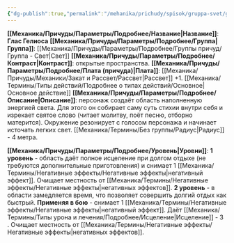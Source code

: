 ```yaml
---
{"dg-publish":true,"permalink":"/mehanika/prichudy/spisok/gruppa-svet/glas-geliosa/"}
---
```


**[[Механика/Причуды/Параметры/Подробнее/Название\|Название]]**: **Глас Гелиоса**
**[[Механика/Причуды/Параметры/Подробнее/Группа\|Группа]]**: [[Механика/Причуды/Параметры/Подробнее/Группы причуд/Группа - Свет\|Свет]] 
**[[Механика/Причуды/Параметры/Подробнее/Контраст\|Контраст]]**: открытые пространства.
**[[Механика/Причуды/Параметры/Подробнее/Плата (причуда)\|Плата]]**: [[Механика/Причуды/Механики/Закат и Рассвет/Рассвет\|Рассвет]] +1. [[Механика/Термины/Типы действий/Подробнее о типах действий/Основное\|Основное действие]]
**[[Механика/Причуды/Параметры/Подробнее/Описание\|Описание]]**: персонаж создаёт область наполненную энергией света. Для этого он собирает саму суть стихии внутри себя и изрекает святое слово (читает молитву, поёт песню, отборно матерится). Окружение резонирует с голосом персонажа и начинает источать легких свет. [[Механика/Термины/Без группы/Радиус\|Радиус]] - 4 метра.

**[[Механика/Причуды/Параметры/Подробнее/Уровень\|Уровни]]**:
**1 уровень** - область даёт полное исцеление при долгом отдыхе (не требуются дополнительные приготовления) и снимает 1 [[Механика/Термины/Негативные эффекты/Негативные эффекты\|негативный эффект]]. Очищает местность от [[Механика/Термины/Негативные эффекты/Негативные эффекты\|негативных эффектов]].
**2 уровень** - в области замедляется время, что позволяет совершить долгий отдых как быстрый. **Применяя в бою** - снимает 1 [[Механика/Термины/Негативные эффекты/Негативные эффекты\|негативный эффект]]. Даёт [[Механика/Термины/Типы урона и лечения/Подробнее/Исцеление\|Исцеление]] - 3 . Очищает местность от [[Механика/Термины/Негативные эффекты/Негативные эффекты\|негативных эффектов]].